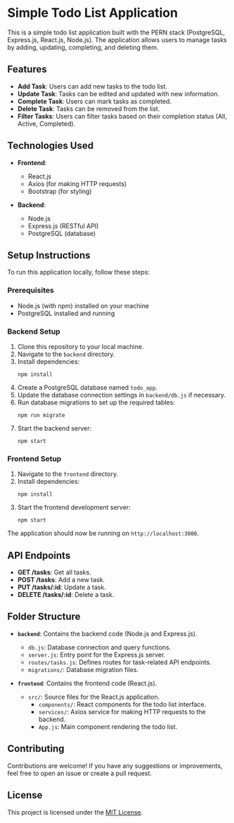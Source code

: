 

# Simple Todo List Application

This is a simple todo list application built with the PERN stack (PostgreSQL, Express.js, React.js, Node.js). The application allows users to manage tasks by adding, updating, completing, and deleting them.

## Features

- **Add Task**: Users can add new tasks to the todo list.
- **Update Task**: Tasks can be edited and updated with new information.
- **Complete Task**: Users can mark tasks as completed.
- **Delete Task**: Tasks can be removed from the list.
- **Filter Tasks**: Users can filter tasks based on their completion status (All, Active, Completed).
  
## Technologies Used

- **Frontend**:
  - React.js
  - Axios (for making HTTP requests)
  - Bootstrap (for styling)

- **Backend**:
  - Node.js
  - Express.js (RESTful API)
  - PostgreSQL (database)

## Setup Instructions

To run this application locally, follow these steps:

### Prerequisites

- Node.js (with npm) installed on your machine
- PostgreSQL installed and running

### Backend Setup

1. Clone this repository to your local machine.
2. Navigate to the `backend` directory.
3. Install dependencies:
   ```
   npm install
   ```
4. Create a PostgreSQL database named `todo_app`.
5. Update the database connection settings in `backend/db.js` if necessary.
6. Run database migrations to set up the required tables:
   ```
   npm run migrate
   ```
7. Start the backend server:
   ```
   npm start
   ```

### Frontend Setup

1. Navigate to the `frontend` directory.
2. Install dependencies:
   ```
   npm install
   ```
3. Start the frontend development server:
   ```
   npm start
   ```

The application should now be running on `http://localhost:3000`.

## API Endpoints

- **GET /tasks**: Get all tasks.
- **POST /tasks**: Add a new task.
- **PUT /tasks/:id**: Update a task.
- **DELETE /tasks/:id**: Delete a task.

## Folder Structure

- **`backend`**: Contains the backend code (Node.js and Express.js).
  - `db.js`: Database connection and query functions.
  - `server.js`: Entry point for the Express.js server.
  - `routes/tasks.js`: Defines routes for task-related API endpoints.
  - `migrations/`: Database migration files.
  
- **`frontend`**: Contains the frontend code (React.js).
  - `src/`: Source files for the React.js application.
    - `components/`: React components for the todo list interface.
    - `services/`: Axios service for making HTTP requests to the backend.
    - `App.js`: Main component rendering the todo list.

## Contributing

Contributions are welcome! If you have any suggestions or improvements, feel free to open an issue or create a pull request.

## License

This project is licensed under the [MIT License](LICENSE).
